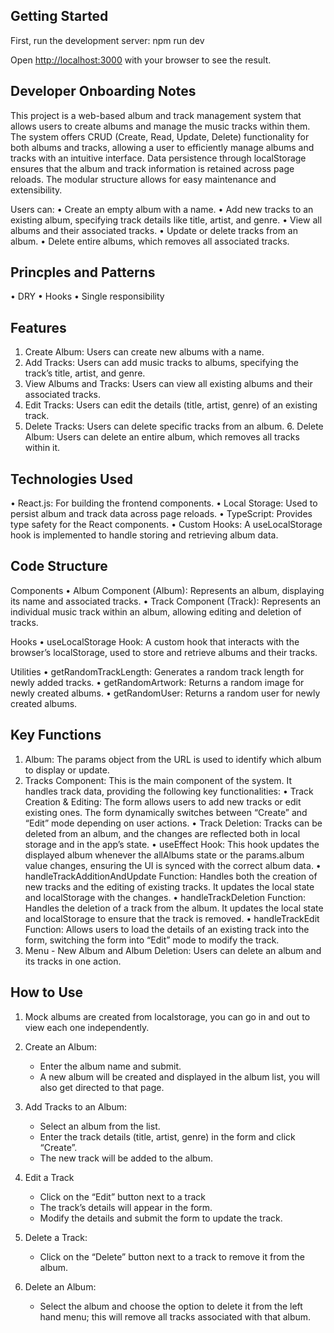 ## Getting Started

First, run the development server:
npm run dev

Open [http://localhost:3000](http://localhost:3000) with your browser to see the result.

## Developer Onboarding Notes

This project is a web-based album and track management system that allows users to create albums and manage the music tracks within them. The system offers CRUD (Create, Read, Update, Delete) functionality for both albums and tracks, allowing a user to efficiently manage albums and tracks with an intuitive interface. Data persistence through localStorage ensures that the album and track information is retained across page reloads. The modular structure allows for easy maintenance and extensibility.

Users can:
• Create an empty album with a name.
• Add new tracks to an existing album, specifying track details like title, artist, and genre.
• View all albums and their associated tracks.
• Update or delete tracks from an album.
• Delete entire albums, which removes all associated tracks.

## Princples and Patterns

• DRY
• Hooks
• Single responsibility

## Features

1. Create Album: Users can create new albums with a name.
2. Add Tracks: Users can add music tracks to albums, specifying the track’s title, artist, and genre.
3. View Albums and Tracks: Users can view all existing albums and their associated tracks.
4. Edit Tracks: Users can edit the details (title, artist, genre) of an existing track.
5. Delete Tracks: Users can delete specific tracks from an album. 6. Delete Album: Users can delete an entire album, which removes all tracks within it.

## Technologies Used

• React.js: For building the frontend components.
• Local Storage: Used to persist album and track data across page reloads.
• TypeScript: Provides type safety for the React components.
• Custom Hooks: A useLocalStorage hook is implemented to handle storing and retrieving album data.

## Code Structure

Components
• Album Component (Album): Represents an album, displaying its name and associated tracks.
• Track Component (Track): Represents an individual music track within an album, allowing editing and deletion of tracks.

Hooks
• useLocalStorage Hook: A custom hook that interacts with the browser’s localStorage, used to store and retrieve albums and their tracks.

Utilities
• getRandomTrackLength: Generates a random track length for newly added tracks.
• getRandomArtwork: Returns a random image for newly created albums.
• getRandomUser: Returns a random user for newly created albums.

## Key Functions

1. Album: The params object from the URL is used to identify which album to display or update.
2. Tracks Component: This is the main component of the system. It handles track data, providing the following key functionalities:
   • Track Creation & Editing: The form allows users to add new tracks or edit existing ones. The form dynamically switches between “Create” and “Edit” mode depending on user actions.
   • Track Deletion: Tracks can be deleted from an album, and the changes are reflected both in local storage and in the app’s state.
   • useEffect Hook: This hook updates the displayed album whenever the allAlbums state or the params.album value changes, ensuring the UI is synced with the correct album data.
   • handleTrackAdditionAndUpdate Function: Handles both the creation of new tracks and the editing of existing tracks. It updates the local state and localStorage with the changes.
   • handleTrackDeletion Function: Handles the deletion of a track from the album. It updates the local state and localStorage to ensure that the track is removed.
   • handleTrackEdit Function: Allows users to load the details of an existing track into the form, switching the form into “Edit” mode to modify the track.
3. Menu - New Album and Album Deletion: Users can delete an album and its tracks in one action.

## How to Use

1. Mock albums are created from localstorage, you can go in and out to view each one independently.

2. Create an Album:

   - Enter the album name and submit.
   - A new album will be created and displayed in the album list, you will also get directed to that page.

3. Add Tracks to an Album:

   - Select an album from the list.
   - Enter the track details (title, artist, genre) in the form and click “Create”.
   - The new track will be added to the album.

4. Edit a Track

   - Click on the “Edit” button next to a track
   - The track’s details will appear in the form.
   - Modify the details and submit the form to update the track.

5. Delete a Track:

   - Click on the “Delete” button next to a track to remove it from the album.

6. Delete an Album:

   - Select the album and choose the option to delete it from the left hand menu; this will remove all tracks associated with that album.
